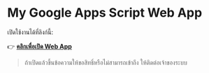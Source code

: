 # My Google Apps Script Web App

เปิดใช้งานได้ที่ลิงก์นี้:

👉 **[คลิกเพื่อเปิด Web App](https://script.google.com/macros/s/AKfycbwmCQLQCEuwdDoZaqKJXxhAjsYph9XH5J8mkhuwyfmvcC1rs3DtpLP7WlSL520UmYJdtw/exec)**

> ถ้าเปิดแล้วขึ้นข้อความให้ขอสิทธิ์หรือไม่สามารถเข้าถึง ให้ติดต่อเจ้าของระบบ
